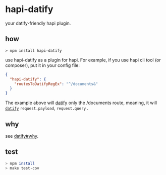 hapi-datify
===========

your datify-friendly hapi plugin.

## how

`> npm install hapi-datify`

use hapi-datify as a plugin for hapi. For example, if you use hapi cli tool (or composer), put it in your config file:

```json
{
  "hapi-datify": {
    "routesToDatifyRegEx": "^/documents&"
  }
}
```
The example above will [datify](https://npmjs.org/package/datify) only the /documents route, meaning, it will [`datify`](https://npmjs.org/package/datify) `request.payload`, `request.query` .

## why
see [datify#why](https://github.com/iamdoron/datify#why).

## test
```sh
> npm install
> make test-cov
```

